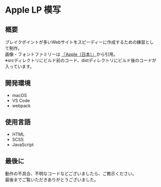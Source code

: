 # Apple LP 模写

## 概要
ブレイクポイントが多いWebサイトをスピーディーに作成するための練習として制作。<br>
画像・フォントファミリーは [『Apple（日本）』](https://apple.com/jp/)から引用。<br>
※srcディレクトリにビルド前のコード、distディレクトリにビルド後のコードが入っています。

## 開発環境
- macOS
- VS Code
- webpack

## 使用言語
- HTML
- SCSS
- JavaScript

## 最後に
動作の不具合、不明なコードなどございましたら、ご教示ください。<br>
最後までご覧いただきありがとうございました。